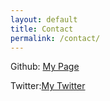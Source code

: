 ```yaml
---
layout: default
title: Contact
permalink: /contact/
---
```


Github: [My Page](https://github.com/keyezy)

Twitter:[My Twitter](https://twitter.com/keyezy)
